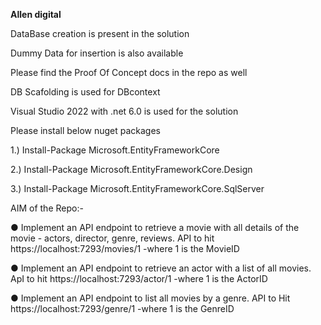 **Allen digital**

DataBase creation is present in the solution 

Dummy Data for insertion is also available 

Please find the Proof Of Concept docs in the repo as well

DB Scafolding is used for DBcontext 

Visual Studio 2022 with .net 6.0 is used for the solution 

Please install below nuget packages 

1.) Install-Package Microsoft.EntityFrameworkCore 

2.) Install-Package Microsoft.EntityFrameworkCore.Design 

3.) Install-Package Microsoft.EntityFrameworkCore.SqlServer


AIM of the Repo:-

● Implement an API endpoint to retrieve a movie with all details of the movie - actors, director, genre, reviews. 
API to hit https://localhost:7293/movies/1 -where 1 is the MovieID

● Implement an API endpoint to retrieve an actor with a list of all movies. 
ApI to hit https://localhost:7293/actor/1 -where 1 is the ActorID

● Implement an API endpoint to list all movies by a genre. 
API to Hit https://localhost:7293/genre/1 -where 1 is the GenreID
